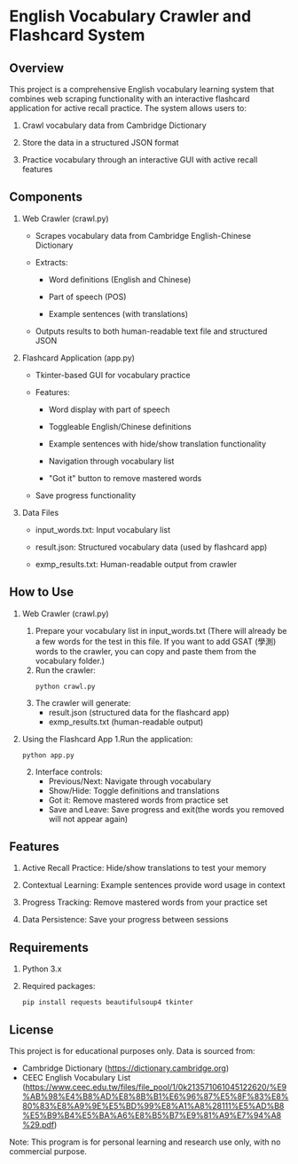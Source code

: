 # English Vocabulary Crawler and Flashcard System

## Overview
This project is a comprehensive English vocabulary learning system that combines web scraping functionality with an interactive flashcard application for active recall practice. The system allows users to:

1. Crawl vocabulary data from Cambridge Dictionary

2. Store the data in a structured JSON format

3. Practice vocabulary through an interactive GUI with active recall features
## Components
1. Web Crawler (crawl.py)
   
   * Scrapes vocabulary data from Cambridge English-Chinese Dictionary
   
   * Extracts:
      * Word definitions (English and Chinese)
     
      * Part of speech (POS)
     
      * Example sentences (with translations)

   * Outputs results to both human-readable text file and structured JSON

3. Flashcard Application (app.py)
   
   * Tkinter-based GUI for vocabulary practice

   * Features:
      * Word display with part of speech
      
      * Toggleable English/Chinese definitions
      
      * Example sentences with hide/show translation functionality
      
      * Navigation through vocabulary list
      
      * "Got it" button to remove mastered words

   * Save progress functionality

3. Data Files
   
   * input_words.txt: Input vocabulary list
   
   * result.json: Structured vocabulary data (used by flashcard app)
   
   * exmp_results.txt: Human-readable output from crawler
   
## How to Use
1. Web Crawler (crawl.py)
   
   1. Prepare your vocabulary list in input_words.txt 
   (There will already be a few words for the test in this file. If you want to add GSAT (學測) words to the crawler, you can copy and paste them from the vocabulary folder.)
   2. Run the crawler:
      ```
      python crawl.py
      ```
   3. The crawler will generate:
      * result.json (structured data for the flashcard app)
      * exmp_results.txt (human-readable output)
1. Using the Flashcard App
   1.Run the application:
   ```
   python app.py
   ```
   2. Interface controls:
      * Previous/Next: Navigate through vocabulary
      * Show/Hide: Toggle definitions and translations
      * Got it: Remove mastered words from practice set
      * Save and Leave: Save progress and exit(the words you removed will not appear again)
## Features

1. Active Recall Practice: Hide/show translations to test your memory
   
2. Contextual Learning: Example sentences provide word usage in context
   
3. Progress Tracking: Remove mastered words from your practice set
   
4. Data Persistence: Save your progress between sessions

## Requirements

1. Python 3.x

2. Required packages:
   ```
   pip install requests beautifulsoup4 tkinter
   ```

## License

This project is for educational purposes only. Data is sourced from:

   * Cambridge Dictionary (https://dictionary.cambridge.org)
   * CEEC English Vocabulary List (https://www.ceec.edu.tw/files/file_pool/1/0k213571061045122620/%E9%AB%98%E4%B8%AD%E8%8B%B1%E6%96%87%E5%8F%83%E8%80%83%E8%A9%9E%E5%BD%99%E8%A1%A8%28111%E5%AD%B8%E5%B9%B4%E5%BA%A6%E8%B5%B7%E9%81%A9%E7%94%A8%29.pdf)

Note: This program is for personal learning and research use only, with no commercial purpose.
